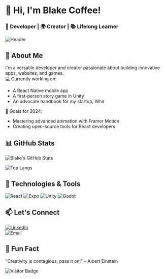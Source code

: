 # 👋 Hi, I'm Blake Coffee!
### 🚀 Developer | 🌍 Creator | 📚 Lifelong Learner

![Header](https://your-header-image-url.com)

## 🌟 About Me
I'm a versatile developer and creator passionate about building innovative apps, websites, and games.  
💻 Currently working on:  
- A React Native mobile app  
- A first-person story game in Unity  
- An advocate handbook for my startup, Whir

🎯 Goals for 2024:  
- Mastering advanced animation with Framer Motion  
- Creating open-source tools for React developers

## 📊 GitHub Stats
![Blake's GitHub Stats](https://github-readme-stats.vercel.app/api?username=coffeedevtools&show_icons=true&theme=radical)

![Top Langs](https://github-readme-stats.vercel.app/api/top-langs/?username=coffeedevtools&layout=compact&theme=radical)

## 🔧 Technologies & Tools
![React](https://img.shields.io/badge/-React-black?style=flat-square&logo=react) ![Expo](https://img.shields.io/badge/-Expo-black?style=flat-square&logo=expo) ![Unity](https://img.shields.io/badge/-Unity-black?style=flat-square&logo=unity) ![Godot](https://img.shields.io/badge/-Godot-blue?style=flat-square&logo=godot-engine)

## 📫 Let's Connect
[![LinkedIn](https://img.shields.io/badge/LinkedIn-Connect-blue?style=for-the-badge&logo=linkedin)](https://linkedin.com/in/blake-coffee)  
[![Email](https://img.shields.io/badge/Email-Contact-red?style=for-the-badge)](mailto:blake.coffee8@gmail.com)

## 🌱 Fun Fact
"Creativity is contagious, pass it on!" – Albert Einstein

![Visitor Badge](https://visitor-badge.glitch.me/badge?page_id=coffeedevtools)
